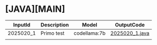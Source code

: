 # [JAVA][MAIN]

| InputId | Description | Model | OutputCode |
| ------ | ------ | ------ | ------ | 
| 2025020_1 | Primo test | codellama:7b | [2025020_1.java](./components/java_main/2025020_1.java) |
|  |  |  | |
